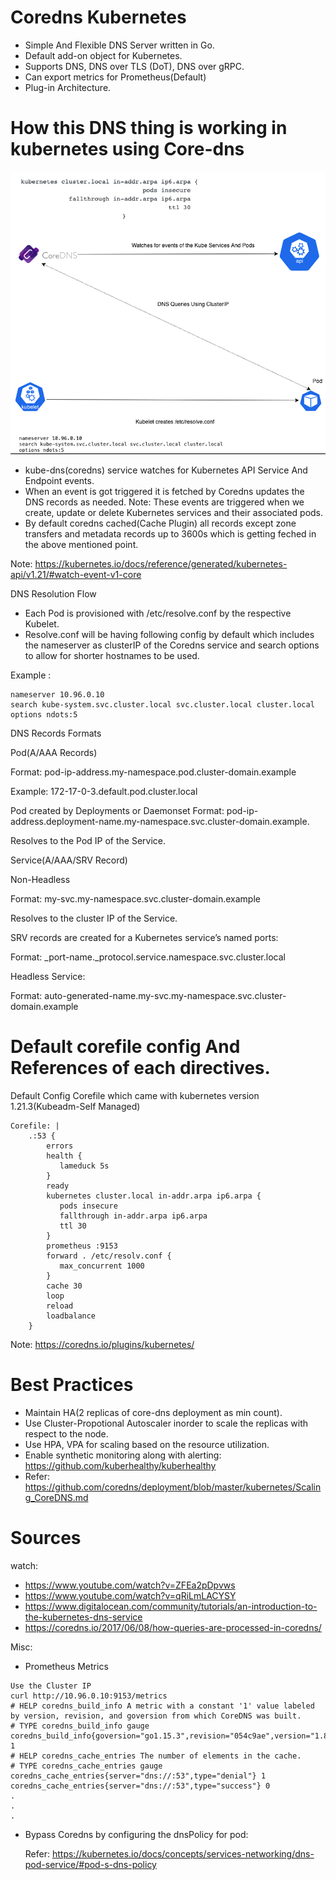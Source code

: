 # Coredns Kubernetes
- Simple And Flexible DNS Server written in Go.
- Default add-on object for Kubernetes.
- Supports DNS, DNS over TLS (DoT), DNS over gRPC.
- Can export metrics for Prometheus(Default)
- Plug-in Architecture.

# How this DNS thing is working in kubernetes using Core-dns 

 ![coredns-k8s](./coredns-k8s.png)

 - kube-dns(coredns) service watches for Kubernetes API Service And Endpoint events.
 - When an event is got triggered it is fetched by Coredns updates the DNS records as needed. 
   Note: These events are triggered when we create, update or delete Kubernetes services and their associated pods.
 - By default coredns cached(Cache Plugin) all records except zone transfers and metadata records up to 3600s which is getting feched in the above mentioned point.
 
 Note: https://kubernetes.io/docs/reference/generated/kubernetes-api/v1.21/#watch-event-v1-core

 DNS Resolution Flow
 
 - Each Pod is provisioned with /etc/resolve.conf by the respective Kubelet.
 - Resolve.conf will be having following config by default which includes the nameserver as clusterIP of the Coredns service and search options to allow for shorter hostnames to be used. 
 
 Example : 
 ```
 nameserver 10.96.0.10
 search kube-system.svc.cluster.local svc.cluster.local cluster.local 
 options ndots:5 
```

 DNS Records Formats

 Pod(A/AAA Records)
 
 Format: pod-ip-address.my-namespace.pod.cluster-domain.example
 
 Example: 172-17-0-3.default.pod.cluster.local

 Pod created by Deployments or Daemonset
 Format: pod-ip-address.deployment-name.my-namespace.svc.cluster-domain.example.

 Resolves to the Pod IP of the Service. 

 Service(A/AAA/SRV Record)

 Non-Headless

 Format: my-svc.my-namespace.svc.cluster-domain.example

 Resolves to the cluster IP of the Service.

 SRV records are created for a Kubernetes service’s named ports:

 Format: _port-name._protocol.service.namespace.svc.cluster.local

 Headless Service:

 Format: auto-generated-name.my-svc.my-namespace.svc.cluster-domain.example

# Default corefile config And References of each directives.

Default Config Corefile which came with kubernetes version 1.21.3(Kubeadm-Self Managed)
```
Corefile: |
    .:53 {
        errors
        health {
           lameduck 5s
        }
        ready
        kubernetes cluster.local in-addr.arpa ip6.arpa {
           pods insecure
           fallthrough in-addr.arpa ip6.arpa
           ttl 30
        }
        prometheus :9153
        forward . /etc/resolv.conf {
           max_concurrent 1000
        }
        cache 30
        loop
        reload
        loadbalance
    }
 ```   
Note: https://coredns.io/plugins/kubernetes/

# Best Practices 

- Maintain HA(2 replicas of core-dns deployment as min count).
- Use Cluster-Propotional Autoscaler inorder to scale the replicas with respect to the node.
- Use HPA, VPA for scaling based on the resource utilization. 
- Enable synthetic monitoring along with alerting: https://github.com/kuberhealthy/kuberhealthy
- Refer: https://github.com/coredns/deployment/blob/master/kubernetes/Scaling_CoreDNS.md

# Sources

watch: 
- https://www.youtube.com/watch?v=ZFEa2pDpvws
- https://www.youtube.com/watch?v=qRiLmLACYSY
- https://www.digitalocean.com/community/tutorials/an-introduction-to-the-kubernetes-dns-service
- https://coredns.io/2017/06/08/how-queries-are-processed-in-coredns/

Misc:

- Prometheus Metrics
```
Use the Cluster IP
curl http://10.96.0.10:9153/metrics
# HELP coredns_build_info A metric with a constant '1' value labeled by version, revision, and goversion from which CoreDNS was built.
# TYPE coredns_build_info gauge
coredns_build_info{goversion="go1.15.3",revision="054c9ae",version="1.8.0"} 1
# HELP coredns_cache_entries The number of elements in the cache.
# TYPE coredns_cache_entries gauge
coredns_cache_entries{server="dns://:53",type="denial"} 1
coredns_cache_entries{server="dns://:53",type="success"} 0
.
.
.
```
- Bypass Coredns by configuring the dnsPolicy for pod:

  Refer: https://kubernetes.io/docs/concepts/services-networking/dns-pod-service/#pod-s-dns-policy


